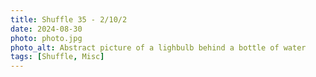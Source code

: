 ```yaml
---
title: Shuffle 35 - 2/10/2
date: 2024-08-30
photo: photo.jpg
photo_alt: Abstract picture of a lighbulb behind a bottle of water
tags: [Shuffle, Misc]
---
```


